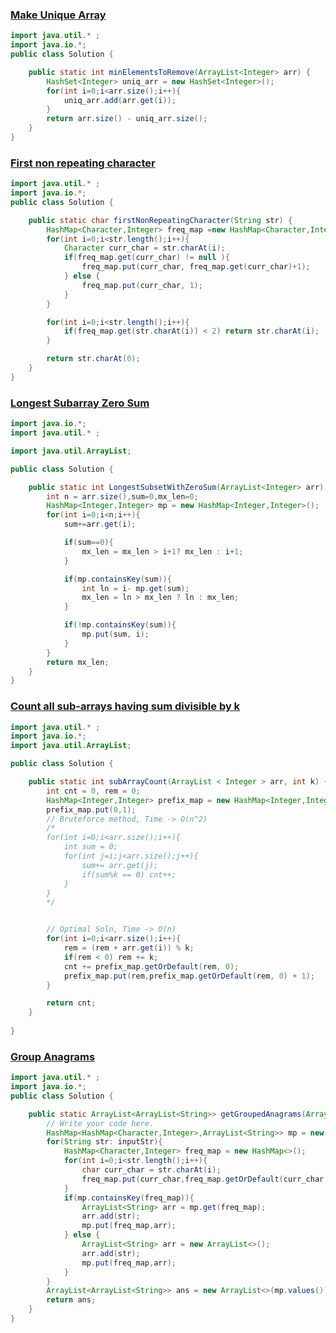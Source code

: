 ### [Make Unique Array](https://www.codingninjas.com/studio/problems/make-unique-array_920329?utm_source=youtube&utm_medium=affiliate&utm_campaign=parikh_youtube)


```java
import java.util.* ;
import java.io.*; 
public class Solution {

	public static int minElementsToRemove(ArrayList<Integer> arr) {
		HashSet<Integer> uniq_arr = new HashSet<Integer>();
		for(int i=0;i<arr.size();i++){
			uniq_arr.add(arr.get(i));
		}
		return arr.size() - uniq_arr.size();
	}
}
```


### [ First non repeating character](https://www.codingninjas.com/studio/problems/first-non-repeating-character_920324?utm_source=youtube&utm_medium=affiliate&utm_campaign=parikh_youtube&leftPanelTabValue=PROBLEM)


```java
import java.util.* ;
import java.io.*; 
public class Solution {

	public static char firstNonRepeatingCharacter(String str) {
		HashMap<Character,Integer> freq_map =new HashMap<Character,Integer>();
		for(int i=0;i<str.length();i++){
			Character curr_char = str.charAt(i);
			if(freq_map.get(curr_char) != null ){
				freq_map.put(curr_char, freq_map.get(curr_char)+1);
			} else {
				freq_map.put(curr_char, 1);
			}
		}

		for(int i=0;i<str.length();i++){
			if(freq_map.get(str.charAt(i)) < 2) return str.charAt(i);
		}

		return str.charAt(0);
	}
}
```


### [Longest Subarray Zero Sum](https://www.codingninjas.com/studio/problems/longest-subset-zero-sum_920321?utm_source=youtube&utm_medium=affiliate&utm_campaign=parikh_youtube&leftPanelTabValue=PROBLEM)

```java
import java.io.*;
import java.util.* ;

import java.util.ArrayList;

public class Solution {

	public static int LongestSubsetWithZeroSum(ArrayList<Integer> arr) {
		int n = arr.size(),sum=0,mx_len=0;
		HashMap<Integer,Integer> mp = new HashMap<Integer,Integer>();
		for(int i=0;i<n;i++){
			sum+=arr.get(i);

			if(sum==0){
				mx_len = mx_len > i+1? mx_len : i+1;
			}

			if(mp.containsKey(sum)){
				int ln = i- mp.get(sum);
				mx_len = ln > mx_len ? ln : mx_len; 
			}

			if(!mp.containsKey(sum)){
				mp.put(sum, i);
			}
		}
		return mx_len;
	}
}

```

### [Count all sub-arrays having sum divisible by k](https://www.codingninjas.com/studio/problems/count-all-sub-arrays-having-sum-divisible-by-k_973254?utm_source=youtube&utm_medium=affiliate&utm_campaign=parikh_youtube&leftPanelTabValue=PROBLEM)

```java
import java.util.* ;
import java.io.*; 
import java.util.ArrayList;

public class Solution {

    public static int subArrayCount(ArrayList < Integer > arr, int k) {
        int cnt = 0, rem = 0;
        HashMap<Integer,Integer> prefix_map = new HashMap<Integer,Integer>();
        prefix_map.put(0,1);        
        // Bruteforce method, Time -> O(n^2)
        /*
        for(int i=0;i<arr.size();i++){
            int sum = 0;
            for(int j=i;j<arr.size();j++){
                sum+= arr.get(j);
                if(sum%k == 0) cnt++;
            }
        }
        */


        // Optimal Soln, Time -> O(n)
        for(int i=0;i<arr.size();i++){
            rem = (rem + arr.get(i)) % k;
            if(rem < 0) rem += k;
            cnt += prefix_map.getOrDefault(rem, 0);
            prefix_map.put(rem,prefix_map.getOrDefault(rem, 0) + 1);
        }

        return cnt;
    }
    
}
```

### [Group Anagrams](https://www.codingninjas.com/studio/problems/group-anagrams_800285?utm_source=youtube&utm_medium=affiliate&utm_campaign=parikh_youtube&leftPanelTabValue=PROBLEM)

```java
import java.util.* ;
import java.io.*; 
public class Solution {

	public static ArrayList<ArrayList<String>> getGroupedAnagrams(ArrayList<String> inputStr, int n) {
		// Write your code here.
		HashMap<HashMap<Character,Integer>,ArrayList<String>> mp = new HashMap<>();
		for(String str: inputStr){
			HashMap<Character,Integer> freq_map = new HashMap<>();
			for(int i=0;i<str.length();i++){
				char curr_char = str.charAt(i);
				freq_map.put(curr_char,freq_map.getOrDefault(curr_char, 0) + 1);
			}
			if(mp.containsKey(freq_map)){
				ArrayList<String> arr = mp.get(freq_map);
				arr.add(str);
				mp.put(freq_map,arr);
			} else {
				ArrayList<String> arr = new ArrayList<>();
				arr.add(str);
				mp.put(freq_map,arr);
			}
		}
		ArrayList<ArrayList<String>> ans = new ArrayList<>(mp.values());
		return ans;
	}
}

```